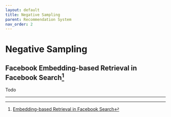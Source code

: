 ```yaml
---
layout: default
title: Negative Sampling
parent: Recommendation System
nav_order: 2
---
```


# Negative Sampling

## Facebook Embedding-based Retrieval in Facebook Search[^1]
Todo


---
[^1]: [Embedding-based Retrieval in Facebook Search](https://arxiv.org/pdf/2006.11632.pdf)
